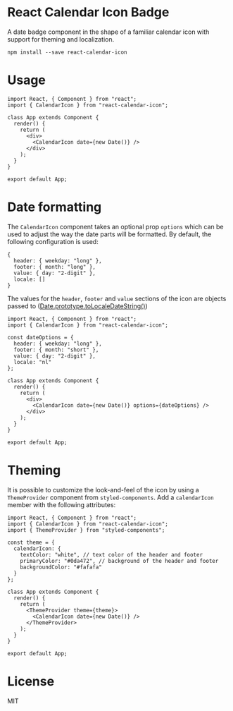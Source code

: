 # React Calendar Icon Badge

A date badge component in the shape of a familiar calendar icon with support for theming and localization.


```
npm install --save react-calendar-icon
```


# Usage

```JSX
import React, { Component } from "react";
import { CalendarIcon } from "react-calendar-icon";

class App extends Component {
  render() {
    return (
      <div>
        <CalendarIcon date={new Date()} />
      </div>
    );
  }
}

export default App;
```

# Date formatting

The `CalendarIcon` component takes an optional prop `options` which can be used to adjust the way the date parts will be formatted. By default, the following configuration is used:

```
{
  header: { weekday: "long" },
  footer: { month: "long" },
  value: { day: "2-digit" },
  locale: []
}
```

The values for the `header`, `footer` and `value` sections of the icon are objects passed to ([Date.prototype.toLocaleDateString()](https://developer.mozilla.org/en-US/docs/Web/JavaScript/Reference/Global_Objects/Date/toLocaleDateString))


```JSX
import React, { Component } from "react";
import { CalendarIcon } from "react-calendar-icon";

const dateOptions = {
  header: { weekday: "long" },
  footer: { month: "short" },
  value: { day: "2-digit" },
  locale: "nl"
};

class App extends Component {
  render() {
    return (
      <div>
        <CalendarIcon date={new Date()} options={dateOptions} />
      </div>
    );
  }
}

export default App;
```

# Theming

It is possible to customize the look-and-feel of the icon by using a `ThemeProvider` component from `styled-components`. Add a `calendarIcon` member with the following attributes:

```JSX
import React, { Component } from "react";
import { CalendarIcon } from "react-calendar-icon";
import { ThemeProvider } from "styled-components";

const theme = {
  calendarIcon: {
    textColor: "white", // text color of the header and footer
    primaryColor: "#0da472", // background of the header and footer
    backgroundColor: "#fafafa"
  }
};

class App extends Component {
  render() {
    return (
      <ThemeProvider theme={theme}>
        <CalendarIcon date={new Date()} />
      </ThemeProvider>
    );
  }
}

export default App;
```

# License

MIT
